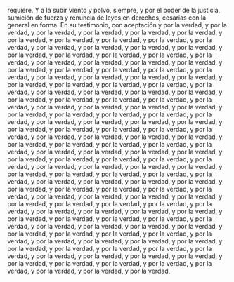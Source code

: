 requiere. Y a la subir viento y polvo, siempre, y por el poder de la justicia, sumición de fuerza y renuncia de leyes en derechos, cesarias con la general en forma. En su testimonio, con aceptación y por la verdad, y por la verdad, y por la verdad, y por la verdad, y por la verdad, y por la verdad, y por la verdad, y por la verdad, y por la verdad, y por la verdad, y por la verdad, y por la verdad, y por la verdad, y por la verdad, y por la verdad, y por la verdad, y por la verdad, y por la verdad, y por la verdad, y por la verdad, y por la verdad, y por la verdad, y por la verdad, y por la verdad, y por la verdad, y por la verdad, y por la verdad, y por la verdad, y por la verdad, y por la verdad, y por la verdad, y por la verdad, y por la verdad, y por la verdad, y por la verdad, y por la verdad, y por la verdad, y por la verdad, y por la verdad, y por la verdad, y por la verdad, y por la verdad, y por la verdad, y por la verdad, y por la verdad, y por la verdad, y por la verdad, y por la verdad, y por la verdad, y por la verdad, y por la verdad, y por la verdad, y por la verdad, y por la verdad, y por la verdad, y por la verdad, y por la verdad, y por la verdad, y por la verdad, y por la verdad, y por la verdad, y por la verdad, y por la verdad, y por la verdad, y por la verdad, y por la verdad, y por la verdad, y por la verdad, y por la verdad, y por la verdad, y por la verdad, y por la verdad, y por la verdad, y por la verdad, y por la verdad, y por la verdad, y por la verdad, y por la verdad, y por la verdad, y por la verdad, y por la verdad, y por la verdad, y por la verdad, y por la verdad, y por la verdad, y por la verdad, y por la verdad, y por la verdad, y por la verdad, y por la verdad, y por la verdad, y por la verdad, y por la verdad, y por la verdad, y por la verdad, y por la verdad, y por la verdad, y por la verdad, y por la verdad, y por la verdad, y por la verdad, y por la verdad, y por la verdad, y por la verdad, y por la verdad, y por la verdad, y por la verdad, y por la verdad, y por la verdad, y por la verdad, y por la verdad, y por la verdad, y por la verdad, y por la verdad, y por la verdad, y por la verdad, y por la verdad, y por la verdad, y por la verdad, y por la verdad, y por la verdad, y por la verdad, y por la verdad, y por la verdad, y por la verdad, y por la verdad, y por la verdad, y por la verdad, y por la verdad, y por la verdad, y por la verdad, y por la verdad, y por la verdad, y por la verdad, y por la verdad, y por la verdad, y por la verdad, y por la verdad, y por la verdad, y por la verdad, y por la verdad, y por la verdad, y por la verdad, y por la verdad, y por la verdad, y por la verdad, y por la verdad, y por la verdad, y por la verdad,